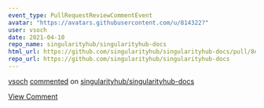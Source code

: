 ```yaml
---
event_type: PullRequestReviewCommentEvent
avatar: "https://avatars.githubusercontent.com/u/814322?"
user: vsoch
date: 2021-04-10
repo_name: singularityhub/singularityhub-docs
html_url: https://github.com/singularityhub/singularityhub-docs/pull/8#discussion_r610966321
repo_url: https://github.com/singularityhub/singularityhub-docs
---
```


<a href='https://github.com/vsoch' target='_blank'>vsoch</a> <a href='https://github.com/singularityhub/singularityhub-docs/pull/8#discussion_r610966321' target='_blank'>commented</a> on <a href='https://github.com/singularityhub/singularityhub-docs' target='_blank'>singularityhub/singularityhub-docs</a>

<a href='https://github.com/singularityhub/singularityhub-docs/pull/8#discussion_r610966321' target='_blank'>View Comment</a>
